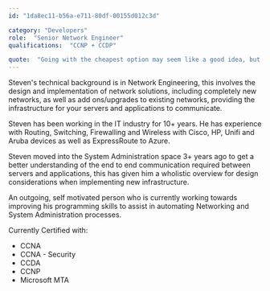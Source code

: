 ```yaml
---
id: "1da8ec11-b56a-e711-80df-00155d012c3d"

category: "Developers"
role:  "Senior Network Engineer"
qualifications:  "CCNP + CCDP"

quote:  "Going with the cheapest option may seem like a good idea, but it generally leads to a more expensive and time consuming job to resolve a poor design."
---
```


Steven's technical background is in Network Engineering, this involves the design and implementation of network solutions, including completely new networks, as well as add ons/upgrades to existing networks, providing the infrastructure for your servers and applications to communicate.  

Steven has been working in the IT industry for 10+ years. He has experience with Routing, Switching, Firewalling and Wireless with Cisco, HP, Unifi and Aruba devices as well as ExpressRoute to Azure.  

Steven moved into the System Administration space 3+ years ago to get a better understanding of the end to end communication required between servers and applications, this has given him a wholistic overview for design considerations when implementing new infrastructure.   

An outgoing, self motivated person who is currently working towards improving his programming skills to assist in automating Networking and System Administration processes.   

Currently Certified with:

*   CCNA  
*   CCNA - Security
*   CCDA  
*   CCNP  
*   Microsoft MTA  
